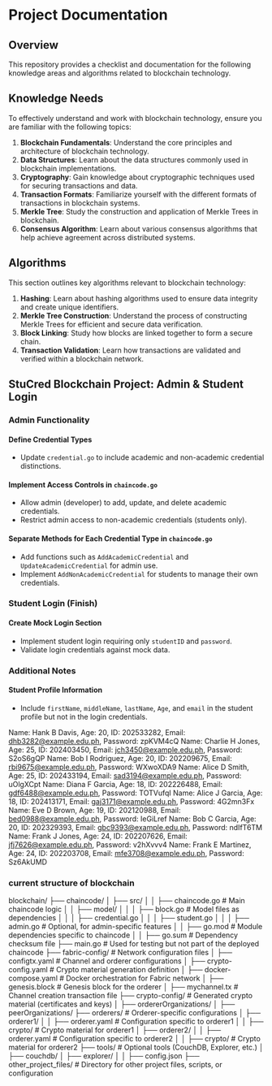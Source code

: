 # Project Documentation

## Overview

This repository provides a checklist and documentation for the following knowledge areas and algorithms related to blockchain technology.

## Knowledge Needs

To effectively understand and work with blockchain technology, ensure you are familiar with the following topics:

1. **Blockchain Fundamentals**: Understand the core principles and architecture of blockchain technology.
2. **Data Structures**: Learn about the data structures commonly used in blockchain implementations.
3. **Cryptography**: Gain knowledge about cryptographic techniques used for securing transactions and data.
4. **Transaction Formats**: Familiarize yourself with the different formats of transactions in blockchain systems.
5. **Merkle Tree**: Study the construction and application of Merkle Trees in blockchain.
6. **Consensus Algorithm**: Learn about various consensus algorithms that help achieve agreement across distributed systems.

## Algorithms

This section outlines key algorithms relevant to blockchain technology:

1. **Hashing**: Learn about hashing algorithms used to ensure data integrity and create unique identifiers.
2. **Merkle Tree Construction**: Understand the process of constructing Merkle Trees for efficient and secure data verification.
3. **Block Linking**: Study how blocks are linked together to form a secure chain.
4. **Transaction Validation**: Learn how transactions are validated and verified within a blockchain network.




## StuCred Blockchain Project: Admin & Student Login

### Admin Functionality

#### Define Credential Types
- Update `credential.go` to include academic and non-academic credential distinctions.

#### Implement Access Controls in `chaincode.go`
- Allow admin (developer) to add, update, and delete academic credentials.
- Restrict admin access to non-academic credentials (students only).

#### Separate Methods for Each Credential Type in `chaincode.go`
- Add functions such as `AddAcademicCredential` and `UpdateAcademicCredential` for admin use.
- Implement `AddNonAcademicCredential` for students to manage their own credentials.

### Student Login (Finish)

#### Create Mock Login Section
- Implement student login requiring only `studentID` and `password`.
- Validate login credentials against mock data.

### Additional Notes

#### Student Profile Information
- Include `firstName`, `middleName`, `lastName`, `Age`, and `email` in the student profile but not in the login credentials.


Name: Hank B Davis, Age: 20, ID: 202533282, Email: dhb3282@example.edu.ph, Password: zpKVM4cQ
Name: Charlie H Jones, Age: 25, ID: 202403450, Email: jch3450@example.edu.ph, Password: S2oS6gQP
Name: Bob I Rodriguez, Age: 20, ID: 202209675, Email: rbi9675@example.edu.ph, Password: WXwoXDA9
Name: Alice D Smith, Age: 25, ID: 202433194, Email: sad3194@example.edu.ph, Password: uOlgXCpt
Name: Diana F Garcia, Age: 18, ID: 202226488, Email: gdf6488@example.edu.ph, Password: TOTVufqI
Name: Alice J Garcia, Age: 18, ID: 202413171, Email: gaj3171@example.edu.ph, Password: 4G2mn3Fx
Name: Eve D Brown, Age: 19, ID: 202120988, Email: bed0988@example.edu.ph, Password: IeGiLref
Name: Bob C Garcia, Age: 20, ID: 202329393, Email: gbc9393@example.edu.ph, Password: ndIfT6TM
Name: Frank J Jones, Age: 24, ID: 202207626, Email: jfj7626@example.edu.ph, Password: v2hXvvv4
Name: Frank E Martinez, Age: 24, ID: 202203708, Email: mfe3708@example.edu.ph, Password: Sz6AkUMD


### current structure of blockchain
blockchain/
├── chaincode/
│   ├── src/
│   │   ├── chaincode.go         # Main chaincode logic
│   │   ├── model/
│   │   │   ├── block.go         # Model files as dependencies
│   │   │   ├── credential.go
│   │   │   ├── student.go
│   │   │   ├── admin.go         # Optional, for admin-specific features
│   │   ├── go.mod               # Module dependencies specific to chaincode
│   │   ├── go.sum               # Dependency checksum file
├── main.go                      # Used for testing but not part of the deployed chaincode
├── fabric-config/               # Network configuration files
│   ├── configtx.yaml            # Channel and orderer configurations
│   ├── crypto-config.yaml       # Crypto material generation definition
│   ├── docker-compose.yaml      # Docker orchestration for Fabric network
│   ├── genesis.block            # Genesis block for the orderer
│   ├── mychannel.tx             # Channel creation transaction file
├── crypto-config/               # Generated crypto material (certificates and keys)
│   ├── ordererOrganizations/
│   ├── peerOrganizations/
├── orderers/                    # Orderer-specific configurations
│   ├── orderer1/
│   │   ├── orderer.yaml         # Configuration specific to orderer1
│   │   ├── crypto/              # Crypto material for orderer1
│   ├── orderer2/
│   │   ├── orderer.yaml         # Configuration specific to orderer2
│   │   ├── crypto/              # Crypto material for orderer2
├── tools/                       # Optional tools (CouchDB, Explorer, etc.)
│   ├── couchdb/
│   ├── explorer/
│   │   ├── config.json
├── other_project_files/         # Directory for other project files, scripts, or configuration


